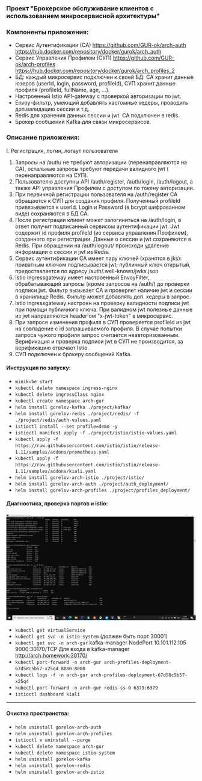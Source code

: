 ### Проект "Брокерское обслуживание клиентов с использованием микросервисной архитектуры"

### **Компоненты приложения:**

- Сервис Аутентификации (СА) https://github.com/GUR-ok/arch-auth https://hub.docker.com/repository/docker/gurok/arch_auth 
- Сервис Управления Профилем (СУП) https://github.com/GUR-ok/arch-profiles https://hub.docker.com/repository/docker/gurok/arch_profiles_2
- БД: каждый микросервис подключен к своей БД:
  СА хранит данные юзеров (userId, login, password, profileId), СУП хранит данные профиля (profileId, fullName, age,
  ...).
- Настроенный Istio API-gateway с проверкой авторизации по jwt.
- Envoy-фильтр, умеющий добавлять кастомные хедеры, проводить доп.валидацию сессии и т.д. 
- Redis для хранения данных сессии и jwt. СА подключен в redis.
- Брокер сообщений Kafka для связи микросервисов.

### **Описание приложения:**
I. Регистрация, логин, логаут пользователя

1) Запросы на /auth/ не требуют авторизации (перенаправляются на СА), остальные запросы требуют передачи валидного jwt (
   перенаправляются на СУП).
2) Пользователю доступны API /auth/register, /auth/login, /auth/logout, а также API управления Профилем с доступом по токену
   авторизации.
3) При первичной регистрации пользователя на /auth/register СА обращается к СУП для создания профиля. Полученный
   profileId привязывается к userId. Login и Password (в bcrypt шифрованном виде) сохраняются в БД СА.
4) После регистрации клиент может залогиниться на /auth/login, в ответ получит подписанный сервисом аутентификации jwt.
   Jwt содержит id профиля profileId (из сервиса управления Профилем), созданного при регистрации.
   Данные о сессии и jwt сохраняются в Redis. При обращении на /auth/logout/ происходи удаление информации о сессии и jwt из Redis.
5) Сервис аутентификации СА имеет пару ключей (хранятся в jks): приватным ключом подписывается jwt; публичный ключ
   открытый, предоставляется по адресу /auth/.well-known/jwks.json
6) Istio ingressgateway имеет настроенный EnvoyFilter, обрабатывающий запросы (кроме запросов на /auth/) до проверки подписи jwt.
   Фильтр вызывает СА и проверяет наличие jwt и сессии в хранилище Redis. Фильтр может добавлять доп. хедеры в запрос.
7) Istio ingressgateway настроен на проверку валидности подписи jwt при помощи публичного ключа.
   При валидном jwt полезные данные из jwt направляются header'ом "x-jwt-token" в микросервис.
8) При запросе изменения профиля в СУП проверяется profileId из jwt на совпадение с id 
   запрашиваемого профиля. В случае попытки запроса чужого профиля запрос считается 
   неавторизованным. Верификация и проверка подписи jwt в СУП не производится, 
   за верификацию отвечает Istio.
9) СУП подключен к брокеру сообщений Kafka.

#### Инструкция по запуску:

- `minikube start`
- `kubectl delete namespace ingress-nginx`
- `kubectl delete ingressClass nginx`
- `kubectl create namespace arch-gur`
- `helm install gorelov-kafka ./project/kafka/`
- `helm install gorelov-redis ./project/redis/ -f ./project/redis/auth-values.yaml`
- `istioctl install --set profile=demo -y`
- `istioctl manifest apply -f ./project/istio/istio-values.yaml`
- `kubectl apply -f https://raw.githubusercontent.com/istio/istio/release-1.11/samples/addons/prometheus.yaml`
- `kubectl apply -f https://raw.githubusercontent.com/istio/istio/release-1.11/samples/addons/kiali.yaml`
- `helm install gorelov-arch-istio ./project/istio/`
- `helm install gorelov-arch-auth ./project/auth_deployment/`
- `helm install gorelov-arch-profiles ./project/profiles_deployment/`

#### Диагностика, проверка портов и istio:

![cluster.png](cluster.png)

- `kubectl get virtualService`
- `kubectl get svc -n istio-system`
  (должен быть порт 30001)
- `kubectl get svc -n arch-gur`
  kafka-manager                 NodePort    10.101.112.105   <none>        9000:30170/TCP
  Для входа в kafka-manager http://arch.homework:30170/
- `kubectl port-forward -n arch-gur arch-profiles-deployment-67d58c5b57-x25q4 8080:8000`
- `kubectl logs -f -n arch-gur arch-profiles-deployment-67d58c5b57-x25q4`  
- `kubectl port-forward -n arch-gur redis-ss-0 6379:6379`
- `istioctl dashboard kiali`

---

#### Очистка пространства:

- `helm uninstall gorelov-arch-auth`
- `helm uninstall gorelov-arch-profiles`
- `istioctl x uninstall --purge`
- `kubectl delete namespace arch-gur`
- `kubectl delete namespace istio-system`  
- `helm uninstall gorelov-kafka`
- `helm uninstall gorelov-redis`
- `helm uninstall gorelov-arch-istio`